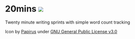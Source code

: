 # 20mins ![](https://raw.githubusercontent.com/phantomdiorama/20mins/master/icon.ico)

Twenty minute writing sprints with simple word count tracking

Icon by [Papirus](https://github.com/PapirusDevelopmentTeam) under [GNU General Public License v3.0](https://www.gnu.org/licenses/gpl-3.0.en.html)